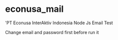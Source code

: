 # econusa_mail
'PT Econusa InterAktiv Indonesia Node Js Email Test

Change email and password first before run it
